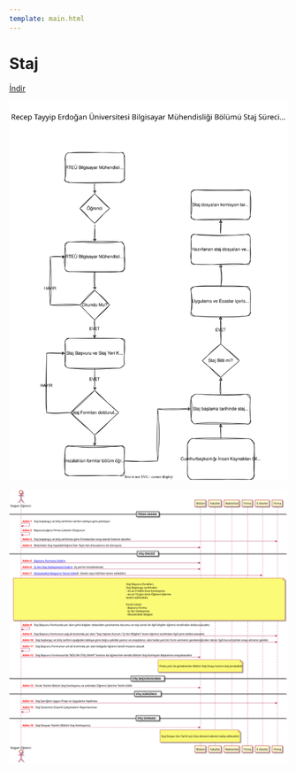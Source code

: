 ```yaml
---
template: main.html
---
```


# Staj

[İndir](assets/internship-flowchart.drawio.pdf)

![](assets/internship-flowchart.drawio.svg)

![](assets/internship-flowchart-extended.svg)
